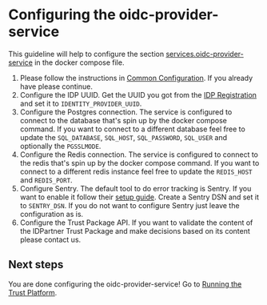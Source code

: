 # Configuring the oidc-provider-service
This guideline will help to configure the section [services.oidc-provider-service](https://github.com/idpartner-app/trust-platform-example/blob/trustPlatformExample/docker-compose.yml#L89) in the docker compose file.

1. Please follow the instructions in [Common Configuration](docs/common-configuration.md). If you already have please continue.
1. Configure the IDP UUID. Get the UUID you got from the [IDP Registration](docs/registering-idps.md) and set it to `IDENTITY_PROVIDER_UUID`.
1. Configure the Postgres connection. The service is configured to connect to the database that's spin up by the docker compose command. If you want to connect to a different database feel free to update the `SQL_DATABASE`, `SQL_HOST`, `SQL_PASSWORD`, `SQL_USER` and optionally the `PGSSLMODE`.
1. Configure the Redis connection. The service is configured to connect to the redis that's spin up by the docker compose command. If you want to connect to a different redis instance feel free to update the `REDIS_HOST` and `REDIS_PORT`.
1. Configure Sentry. The default tool to do error tracking is Sentry. If you want to enable it follow their [setup guide](https://sentry.io/signup/). Create a Sentry DSN and set it to `SENTRY_DSN`. If you do not want to configure Sentry just leave the configuration as is.
1. Configure the Trust Package API. If you want to validate the content of the IDPartner Trust Package and make decisions based on its content please contact us.

## Next steps
You are done configuring the oidc-provider-service! Go to [Running the Trust Platform](docs/running-trust-platform.md).